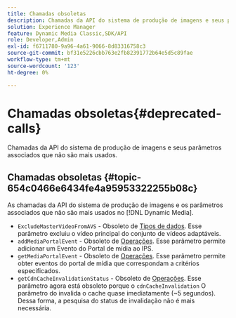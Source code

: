 ```yaml
---
title: Chamadas obsoletas
description: Chamadas da API do sistema de produção de imagens e seus parâmetros associados que não são mais usados ou suportados no [!DNL Dynamic Media].
solution: Experience Manager
feature: Dynamic Media Classic,SDK/API
role: Developer,Admin
exl-id: f6711780-9a96-4a61-9066-8d83316758c3
source-git-commit: bf31e5226cbb763e2fb82391772b64e5d5c89fae
workflow-type: tm+mt
source-wordcount: '123'
ht-degree: 0%

---
```


# Chamadas obsoletas{#deprecated-calls}

Chamadas da API do sistema de produção de imagens e seus parâmetros associados que não são mais usados.

## Chamadas obsoletas {#topic-654c0466e6434fe4a95953322255b08c}

As chamadas da API do sistema de produção de imagens e os parâmetros associados que não são mais usados no [!DNL Dynamic Media].

* `ExcludeMasterVideoFromAVS` - Obsoleto de [Tipos de dados](/help/aem-ips-api/types/c-data-types/c-data-types.md). Esse parâmetro excluiu o vídeo principal do conjunto de vídeos adaptáveis. <!-- Adobe is ending support for this parameter on September 1, 2022. -->
* `addMediaPortalEvent` - Obsoleto de [Operações](/help/aem-ips-api/operations/c-operations-intro/c-operations-intro.md). Esse parâmetro permite adicionar um Evento do Portal de mídia ao IPS.
* `getMediaPortalEvent` - Obsoleto de [Operações](/help/aem-ips-api/operations/c-operations-intro/c-operations-intro.md). Esse parâmetro permite obter eventos do portal de mídia que correspondam a critérios especificados.
* `getCdnCacheInvalidationStatus` - Obsoleto de [Operações](/help/aem-ips-api/operations/c-operations-intro/c-operations-intro.md). Esse parâmetro agora está obsoleto porque o `cdnCacheInvalidation` O parâmetro do invalida o cache quase imediatamente (~5 segundos). Dessa forma, a pesquisa do status de invalidação não é mais necessária.
